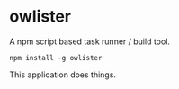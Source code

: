 # owlister
A npm script based task runner / build tool.

`npm install -g owlister`

This application does things.

